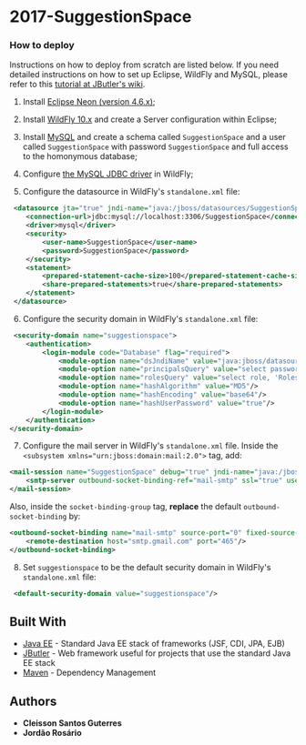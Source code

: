 # 2017-SuggestionSpace

### How to deploy

Instructions on how to deploy from scratch are listed below. If you need detailed instructions on how to set up Eclipse, WildFly and MySQL, please refer to this [tutorial at JButler's wiki](https://github.com/dwws-ufes/jbutler/wiki/Tutorial%3A-a-Java-EE-Web-Profile-application-with-JButler%2C-part-1).

1. Install [Eclipse Neon (version 4.6.x)](http://www.eclipse.org/);

2. Install [WildFly 10.x](http://wildfly.org) and create a Server configuration within Eclipse;

3. Install [MySQL](http://www.mysql.com/products/community/) and create a schema called `SuggestionSpace` and a user called `SuggestionSpace` with password `SuggestionSpace` and full access to the homonymous database;

4. Configure [the MySQL JDBC driver](http://dev.mysql.com/downloads/connector/j/) in WildFly;

5. Configure the datasource in WildFly's `standalone.xml` file:

```XML
 <datasource jta="true" jndi-name="java:/jboss/datasources/SuggestionSpace" pool-name="SuggestionSpacePool" enabled="true" use-java-context="true" use-ccm="true">
	<connection-url>jdbc:mysql://localhost:3306/SuggestionSpace</connection-url>
	<driver>mysql</driver>
	<security>
	    <user-name>SuggestionSpace</user-name>
	    <password>SuggestionSpace</password>
	</security>
	<statement>
	    <prepared-statement-cache-size>100</prepared-statement-cache-size>
	    <share-prepared-statements>true</share-prepared-statements>
	</statement>
 </datasource>
```

6. Configure the security domain in WildFly's `standalone.xml` file:
```XML
 <security-domain name="suggestionspace">
    <authentication>
        <login-module code="Database" flag="required">
            <module-option name="dsJndiName" value="java:jboss/datasources/SuggestionSpace"/>
            <module-option name="principalsQuery" value="select password from User u where u.email=?"/>
            <module-option name="rolesQuery" value="select role, 'Roles' from User u where u.email=?"/>
            <module-option name="hashAlgorithm" value="MD5"/>
            <module-option name="hashEncoding" value="base64"/>
            <module-option name="hashUserPassword" value="true"/>
        </login-module>
    </authentication>
</security-domain>
```
7. Configure the mail server in WildFly's `standalone.xml` file. Inside the
`<subsystem xmlns="urn:jboss:domain:mail:2.0">` tag, add:
```XML
<mail-session name="SuggestionSpace" debug="true" jndi-name="java:/jboss/mail/SuggestionSpace" from="your@email.com">
	<smtp-server outbound-socket-binding-ref="mail-smtp" ssl="true" username="your@email.com" password="yourpassword"/>
</mail-session>
```
Also, inside the `socket-binding-group` tag, **replace** the default `outbound-socket-binding` by:
```XML
<outbound-socket-binding name="mail-smtp" source-port="0" fixed-source-port="false">
	<remote-destination host="smtp.gmail.com" port="465"/>
</outbound-socket-binding>
```

8. Set `suggestionspace` to be the default security domain in WildFly's `standalone.xml` file:
```XML
 <default-security-domain value="suggestionspace"/>
```

## Built With
* [Java EE](http://www.oracle.com/technetwork/java/javaee/overview/index.html) - Standard Java EE stack of frameworks (JSF, CDI, JPA, EJB) 
* [JButler](https://github.com/dwws-ufes/jbutler) - Web framework useful for projects that use the standard Java EE stack
* [Maven](https://maven.apache.org/) - Dependency Management


## Authors

* **Cleisson Santos Guterres**
* **Jordão Rosário**
